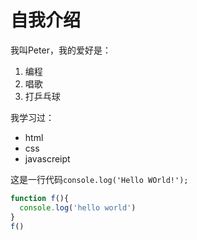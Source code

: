 # 自我介绍
我叫Peter，我的爱好是：
1. 编程
2. 唱歌
3. 打乒乓球

我学习过：
* html
* css
* javascreipt

这是一行代码`console.log('Hello WOrld!');`
```javascript
function f(){
  console.log('hello world')
}
f()
```
